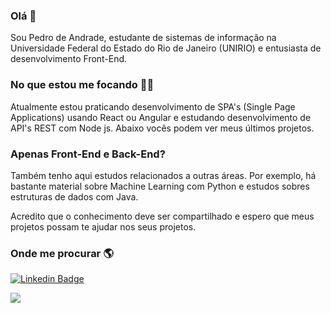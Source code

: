 ### Olá 👋

Sou Pedro de Andrade, estudante de sistemas de informação na Universidade Federal do Estado do Rio de Janeiro (UNIRIO) e entusiasta de desenvolvimento Front-End.

### No que estou me focando 👨‍💻
Atualmente estou praticando desenvolvimento de SPA's (Single Page Applications) usando React ou Angular e estudando desenvolvimento de API's REST com Node js. Abaixo vocês podem ver meus últimos projetos.

### Apenas Front-End e Back-End?

Também tenho aqui estudos relacionados a outras áreas. Por exemplo, há bastante material sobre Machine Learning com Python e estudos sobres estruturas de dados com Java.

Acredito que o conhecimento deve ser compartilhado e espero que meus projetos possam te ajudar nos seus projetos.

### Onde me procurar 🌎

[![Linkedin Badge](https://img.shields.io/badge/LinkedIn-0077B5?style=for-the-badge&logo=linkedin&logoColor=white)](https://www.linkedin.com/in/pedro-paulo-araujo-de-andrade-4b273a18b/)

<a href="mailto:dev.pedroandrade@gmail.com?"><img src="https://img.shields.io/badge/Gmail-D14836?style=for-the-badge&logo=gmail&logoColor=white"/></a>


<!--
**pedroAndrad1/pedroAndrad1** is a ✨ _special_ ✨ repository because its `README.md` (this file) appears on your GitHub profile.

Here are some ideas to get you started:

- 🔭 I’m currently working on ...
- 🌱 I’m currently learning ...
- 👯 I’m looking to collaborate on ...
- 🤔 I’m looking for help with ...
- 💬 Ask me about ...
- 📫 How to reach me: ...
- 😄 Pronouns: ...
- ⚡ Fun fact: ...
-->
